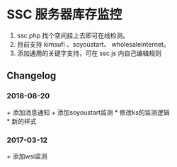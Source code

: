 # SSC 服务器库存监控
>   


1. ssc.php 找个空间挂上去即可在线检测。
2. 目前支持 kimsufi 、soyoustart、 wholesaleinternet。
3. 添加通用的关键字支持，可在 ssc.js 内自己编辑规则 

## Changelog 
### 2018-08-20
\+ 添加消息通知 
\+ 添加soyoustart监测
\* 修改ks的监测逻辑  
\* 新的样式  

### 2017-03-12
\+ 添加wsi监测  